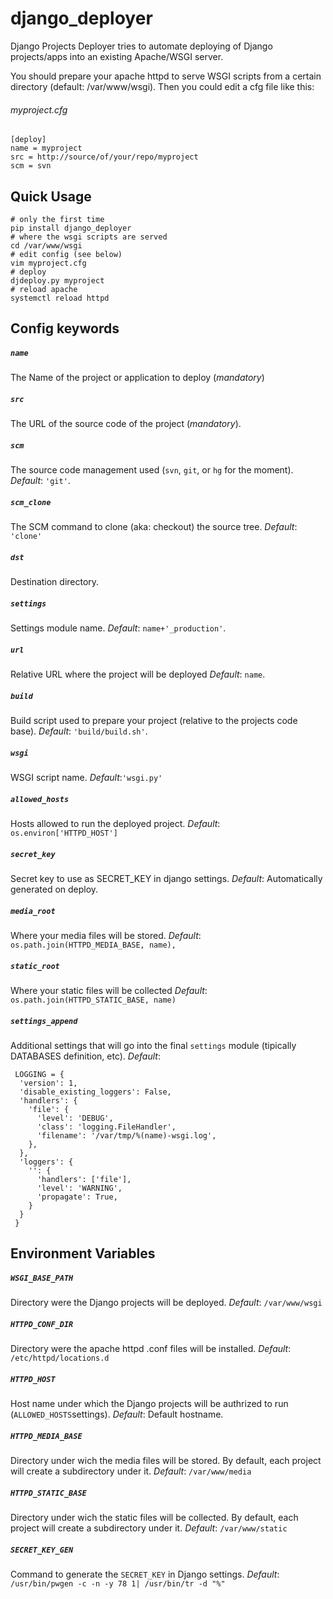 django_deployer
===============

Django Projects Deployer tries to automate deploying of Django projects/apps into an
existing Apache/WSGI server.

You should prepare your apache httpd to serve WSGI scripts from a certain directory (default: /var/www/wsgi).
Then you could edit a cfg file like this:

###### myproject.cfg
    [deploy]
    name = myproject
    src = http://source/of/your/repo/myproject
    scm = svn


Quick Usage
-----------
    # only the first time
    pip install django_deployer
    # where the wsgi scripts are served
    cd /var/www/wsgi
    # edit config (see below)
    vim myproject.cfg
    # deploy
    djdeploy.py myproject
    # reload apache
    systemctl reload httpd


Config keywords
---------------
##### `name`
The Name of the project or application to deploy (*mandatory*)
##### `src`
The URL of the source code of the project (*mandatory*).
##### `scm`
The source code management used (`svn`, `git`, or `hg` for the moment).
_Default_: `'git'`.
##### `scm_clone`
The SCM command to clone (aka: checkout) the source tree.
_Default_: `'clone'`
##### `dst`
Destination directory.
##### `settings`
Settings module name.
_Default_: `name+'_production'`.
##### `url`
Relative URL where the project will be deployed
_Default_: `name`.
##### `build`
Build script used to prepare your project (relative to the projects code base).
_Default_: `'build/build.sh'`.
##### `wsgi`
WSGI script name.
_Default_:`'wsgi.py'`
##### `allowed_hosts`
Hosts allowed to run the deployed project.
_Default_: `os.environ['HTTPD_HOST']`
##### `secret_key`
Secret key to use as SECRET_KEY in django settings.
_Default_: Automatically generated on deploy.
##### `media_root`
Where your media files will be stored.
_Default_: `os.path.join(HTTPD_MEDIA_BASE, name),`
##### `static_root`
Where your static files will be collected
_Default_: `os.path.join(HTTPD_STATIC_BASE, name)`
##### `settings_append`
Additional settings that will go into the final `settings` module (tipically DATABASES definition, etc).
_Default_:

     LOGGING = {
      'version': 1,
      'disable_existing_loggers': False,
      'handlers': {
        'file': {
          'level': 'DEBUG',
          'class': 'logging.FileHandler',
          'filename': '/var/tmp/%(name)-wsgi.log',
        },
      },
      'loggers': {
        '': {
          'handlers': ['file'],
          'level': 'WARNING',
          'propagate': True,
        }
      }
     }


Environment Variables
---------------------

##### `WSGI_BASE_PATH`
Directory were the Django projects will be deployed.
_Default_: `/var/www/wsgi`

##### `HTTPD_CONF_DIR`
Directory were the apache httpd .conf files will be installed.
_Default_: `/etc/httpd/locations.d`

##### `HTTPD_HOST`
Host name under which the Django projects will be
authrized to run (`ALLOWED_HOSTS`settings).
_Default_: Default hostname.

##### `HTTPD_MEDIA_BASE`
Directory under wich the media files will be stored. By default, each
project will create a subdirectory under it.
_Default_: `/var/www/media`

##### `HTTPD_STATIC_BASE`
Directory under wich the static files will be collected. By default, each
project will create a subdirectory under it.
_Default_: `/var/www/static`

##### `SECRET_KEY_GEN`
Command to generate the `SECRET_KEY` in Django settings.
_Default_: `/usr/bin/pwgen -c -n -y 78 1| /usr/bin/tr -d "%"`
